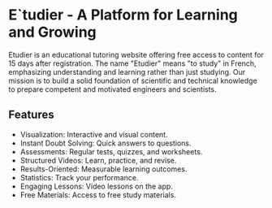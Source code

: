 # E`tudier - A Platform for Learning and Growing

Etudier is an educational tutoring website offering free access to content for 15 days after registration. The name "Etudier" means "to study" in French, emphasizing understanding and learning rather than just studying. Our mission is to build a solid foundation of scientific and technical knowledge to prepare competent and motivated engineers and scientists.

## Features

- Visualization: Interactive and visual content.
- Instant Doubt Solving: Quick answers to questions.
- Assessments: Regular tests, quizzes, and worksheets.
- Structured Videos: Learn, practice, and revise.
- Results-Oriented: Measurable learning outcomes.
- Statistics: Track your performance.
- Engaging Lessons: Video lessons on the app.
- Free Materials: Access to free study materials.




